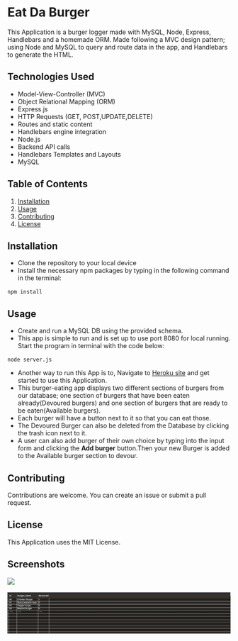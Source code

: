 # Eat Da Burger 

This Application is a burger logger made with MySQL, Node, Express, Handlebars and a homemade ORM. Made following a MVC design pattern; using Node and MySQL to query and route data in the app, and Handlebars to generate the HTML.

## Technologies Used

* Model-View-Controller (MVC)
* Object Relational Mapping (ORM)
* Express.js
* HTTP Requests (GET, POST,UPDATE,DELETE)
* Routes and static content
* Handlebars engine integration
* Node.js
* Backend API calls
* Handlebars Templates and Layouts
* MySQL

## Table of Contents

1. [Installation](#Installation)
2. [Usage](#Usage)
3. [Contributing](#Contributing)
4. [License](#licence)



## Installation


 * Clone the repository to your local device
 * Install the necessary npm packages by typing in the following command in the terminal:

 ```
 npm install
 ```

## Usage

* Create and run a MySQL DB using the provided schema.
* This app is simple to run and is set up to use port 8080 for local running. Start the program in terminal with the code below:

```
node server.js 
```

* Another way to run this App is to, Navigate to [Heroku site](https://rocky-meadow-23943.herokuapp.com) and get started to use this Application. 
* This burger-eating app displays two different sections of burgers from our database; one section of burgers that have been eaten already(Devoured burgers) and one section of burgers that are ready to be eaten(Available burgers). 
* Each burger will have a button next to it so that you can eat those.
* The Devoured Burger can also be deleted from the Database by clicking the trash icon next to it.
* A user can also add burger of their own choice by typing into the input form and clicking the **Add burger** button.Then your new Burger is added to the Available burger section to devour.



## Contributing

Contributions are welcome. You can create an issue or submit a pull request.

## License

This Application uses the MIT License.

## Screenshots

![](public/assets/img/screenshot.png)

![](public/assets/img/screenshot2.png)